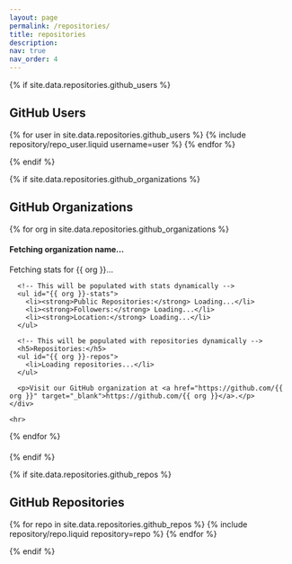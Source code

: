 ```yaml
---
layout: page
permalink: /repositories/
title: repositories
description:
nav: true
nav_order: 4
---
```


{% if site.data.repositories.github_users %}

## GitHub Users

<div class="repositories d-flex flex-wrap flex-md-row flex-column justify-content-between align-items-center">
  {% for user in site.data.repositories.github_users %}
    {% include repository/repo_user.liquid username=user %}
  {% endfor %}
</div>

{% endif %}

{% if site.data.repositories.github_organizations %}

## GitHub Organizations

<div class="repositories">
  {% for org in site.data.repositories.github_organizations %}
    <div class="organization-info" style="text-align: left; margin-bottom: 20px;">
      <h4 id="{{ org }}-display-name">Fetching organization name...</h4>
      <p id="{{ org }}-description">Fetching stats for {{ org }}...</p>

      <!-- This will be populated with stats dynamically -->
      <ul id="{{ org }}-stats">
        <li><strong>Public Repositories:</strong> Loading...</li>
        <li><strong>Followers:</strong> Loading...</li>
        <li><strong>Location:</strong> Loading...</li>
      </ul>

      <!-- This will be populated with repositories dynamically -->
      <h5>Repositories:</h5>
      <ul id="{{ org }}-repos">
        <li>Loading repositories...</li>
      </ul>

      <p>Visit our GitHub organization at <a href="https://github.com/{{ org }}" target="_blank">https://github.com/{{ org }}</a>.</p>
    </div>

    <hr>
  {% endfor %}
</div>

<script>
  document.addEventListener('DOMContentLoaded', function() {
    const organizations = {{ site.data.repositories.github_organizations | jsonify }};

    // Cache last commit data to avoid redundant API calls
    let commitCache = {};

    organizations.forEach(org => {
      // Fetch organization info and stats
      fetch(`https://api.github.com/orgs/${org}`)
        .then(response => response.json())
        .then(data => {
          // Update the organization display name
          document.getElementById(`${org}-display-name`).textContent = data.name || org;

          // Update the organization stats on the page
          document.getElementById(`${org}-description`).textContent = data.description || "No description available.";
          document.getElementById(`${org}-stats`).innerHTML = `
            <li><strong>Public Repositories:</strong> ${data.public_repos}</li>
            <li><strong>Followers:</strong> ${data.followers}</li>
            <li><strong>Location:</strong> ${data.location || "No location available"}</li>
          `;

          // Fetch organization repositories with pagination
          fetchAllRepos(data.repos_url, org, 1, []);
        })
        .catch(error => {
          console.error('Error fetching organization data:', error);
          document.getElementById(`${org}-display-name`).textContent = org;
          document.getElementById(`${org}-description`).textContent = "Error fetching data";
          document.getElementById(`${org}-repos`).innerHTML = "<li>Error fetching repositories.</li>";
        });
    });

    // Function to recursively fetch repositories from paginated API and store them for sorting
    function fetchAllRepos(reposUrl, org, page, allRepos) {
      fetch(`${reposUrl}?per_page=100&page=${page}`)
        .then(response => response.json())
        .then(repos => {
          if (repos.length > 0) {
            // Append the current page of repositories to the allRepos array
            allRepos = allRepos.concat(repos);

            // If there are exactly 100 repos, fetch the next page
            if (repos.length === 100) {
              fetchAllRepos(reposUrl, org, page + 1, allRepos);
            } else {
              // Once all pages are fetched, sort the repositories by updated_at date
              allRepos.sort((a, b) => new Date(b.updated_at) - new Date(a.updated_at));

              // Clear "Loading repositories..." and display sorted repositories
              const reposElement = document.getElementById(`${org}-repos`);
              reposElement.innerHTML = ''; // Clear the initial loading message

              allRepos.forEach(repo => {
                // Display the repo immediately
                reposElement.innerHTML += `<li id="${repo.name}"><a href="${repo.html_url}" target="_blank">${repo.name}</a>: ${repo.description || "No description available."} (Last updated: ${new Date(repo.updated_at).toLocaleDateString()})</li>`;

                // Fetch last commit info if not cached
                if (!commitCache[repo.name]) {
                  fetchLastCommit(repo);
                } else {
                  // If commit data is cached, use it
                  updateRepoWithLastCommit(repo, commitCache[repo.name]);
                }
              });
            }
          } else if (page === 1) {
            // If there are no repositories at all
            document.getElementById(`${org}-repos`).innerHTML = "<li>No repositories available.</li>";
          }
        })
        .catch(error => {
          console.error('Error fetching repositories:', error);
          document.getElementById(`${org}-repos`).innerHTML = "<li>Error fetching repositories.</li>";
        });
    }

    // Function to fetch the last commit details for each repository
    function fetchLastCommit(repo) {
      fetch(`${repo.url}/commits?per_page=1`)
        .then(response => response.json())
        .then(commits => {
          if (commits.length > 0) {
            const lastCommit = commits[0];
            const lastCommitter = lastCommit.commit.author.name;
            const lastCommitterUrl = lastCommit.author ? lastCommit.author.html_url : '#';
            const lastCommitDate = new Date(lastCommit.commit.author.date).toLocaleDateString();

            // Cache commit data to minimize API calls
            commitCache[repo.name] = {
              lastCommitter,
              lastCommitterUrl,
              lastCommitDate
            };

            // Update the repository list item with the last commit details
            updateRepoWithLastCommit(repo, commitCache[repo.name]);
          }
        })
        .catch(error => {
          console.error(`Error fetching last commit for ${repo.name}:`, error);
        });
    }

    // Function to update the repository list item with the last commit details
    function updateRepoWithLastCommit(repo, commitData) {
      const repoElement = document.getElementById(repo.name);
      if (repoElement) {
        repoElement.innerHTML = `
          <a href="${repo.html_url}" target="_blank">${repo.name}</a>: 
          ${repo.description || "No description available."} 
          (Last updated: ${commitData.lastCommitDate} by <a href="${commitData.lastCommitterUrl}" target="_blank">${commitData.lastCommitter}</a>)
        `;
      }
    }
  });
</script>

{% endif %}

{% if site.data.repositories.github_repos %}

## GitHub Repositories

<div class="repositories d-flex flex-wrap flex-md-row flex-column justify-content-between align-items-center">
  {% for repo in site.data.repositories.github_repos %}
    {% include repository/repo.liquid repository=repo %}
  {% endfor %}
</div>

{% endif %}